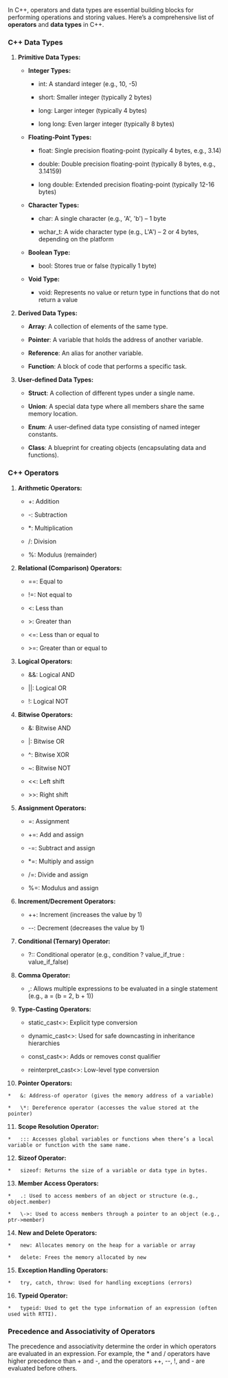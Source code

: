 In C++, operators and data types are essential building blocks for performing operations and storing values. Here’s a comprehensive list of **operators** and **data types** in C++.

### **C++ Data Types**

1.  **Primitive Data Types:**
    
    *   **Integer Types:**
        
        *   int: A standard integer (e.g., 10, -5)
            
        *   short: Smaller integer (typically 2 bytes)
            
        *   long: Larger integer (typically 4 bytes)
            
        *   long long: Even larger integer (typically 8 bytes)
            
    *   **Floating-Point Types:**
        
        *   float: Single precision floating-point (typically 4 bytes, e.g., 3.14)
            
        *   double: Double precision floating-point (typically 8 bytes, e.g., 3.14159)
            
        *   long double: Extended precision floating-point (typically 12-16 bytes)
            
    *   **Character Types:**
        
        *   char: A single character (e.g., 'A', 'b') – 1 byte
            
        *   wchar\_t: A wide character type (e.g., L'A') – 2 or 4 bytes, depending on the platform
            
    *   **Boolean Type:**
        
        *   bool: Stores true or false (typically 1 byte)
            
    *   **Void Type:**
        
        *   void: Represents no value or return type in functions that do not return a value
            
2.  **Derived Data Types:**
    
    *   **Array**: A collection of elements of the same type.
        
    *   **Pointer**: A variable that holds the address of another variable.
        
    *   **Reference**: An alias for another variable.
        
    *   **Function**: A block of code that performs a specific task.
        
3.  **User-defined Data Types:**
    
    *   **Struct**: A collection of different types under a single name.
        
    *   **Union**: A special data type where all members share the same memory location.
        
    *   **Enum**: A user-defined data type consisting of named integer constants.
        
    *   **Class**: A blueprint for creating objects (encapsulating data and functions).
        

### **C++ Operators**

1.  **Arithmetic Operators:**
    
    *   +: Addition
        
    *   \-: Subtraction
        
    *   \*: Multiplication
        
    *   /: Division
        
    *   %: Modulus (remainder)
        
2.  **Relational (Comparison) Operators:**
    
    *   \==: Equal to
        
    *   !=: Not equal to
        
    *   <: Less than
        
    *   \>: Greater than
        
    *   <=: Less than or equal to
        
    *   \>=: Greater than or equal to
        
3.  **Logical Operators:**
    
    *   &&: Logical AND
        
    *   ||: Logical OR
        
    *   !: Logical NOT
        
4.  **Bitwise Operators:**
    
    *   &: Bitwise AND
        
    *   |: Bitwise OR
        
    *   ^: Bitwise XOR
        
    *   ~: Bitwise NOT
        
    *   <<: Left shift
        
    *   \>>: Right shift
        
5.  **Assignment Operators:**
    
    *   \=: Assignment
        
    *   +=: Add and assign
        
    *   \-=: Subtract and assign
        
    *   \*=: Multiply and assign
        
    *   /=: Divide and assign
        
    *   %=: Modulus and assign
        
6.  **Increment/Decrement Operators:**
    
    *   ++: Increment (increases the value by 1)
        
    *   \--: Decrement (decreases the value by 1)
        
7.  **Conditional (Ternary) Operator:**
    
    *   ?:: Conditional operator (e.g., condition ? value\_if\_true : value\_if\_false)
        
8.  **Comma Operator:**
    
    *   ,: Allows multiple expressions to be evaluated in a single statement (e.g., a = (b = 2, b + 1))
        
9.  **Type-Casting Operators:**
    
    *   static\_cast<>: Explicit type conversion
        
    *   dynamic\_cast<>: Used for safe downcasting in inheritance hierarchies
        
    *   const\_cast<>: Adds or removes const qualifier
        
    *   reinterpret\_cast<>: Low-level type conversion
        
10.  **Pointer Operators:**
    
    *   &: Address-of operator (gives the memory address of a variable)
        
    *   \*: Dereference operator (accesses the value stored at the pointer)
        
11.  **Scope Resolution Operator:**
    
    *   ::: Accesses global variables or functions when there’s a local variable or function with the same name.
        
12.  **Sizeof Operator:**
    
    *   sizeof: Returns the size of a variable or data type in bytes.
        
13.  **Member Access Operators:**
    
    *   .: Used to access members of an object or structure (e.g., object.member)
        
    *   \->: Used to access members through a pointer to an object (e.g., ptr->member)
        
14.  **New and Delete Operators:**
    
    *   new: Allocates memory on the heap for a variable or array
        
    *   delete: Frees the memory allocated by new
        
15.  **Exception Handling Operators:**
    
    *   try, catch, throw: Used for handling exceptions (errors)
        
16.  **Typeid Operator:**
    
    *   typeid: Used to get the type information of an expression (often used with RTTI).
        

### **Precedence and Associativity of Operators**

The precedence and associativity determine the order in which operators are evaluated in an expression. For example, the \* and / operators have higher precedence than + and -, and the operators ++, --, !, and - are evaluated before others.
